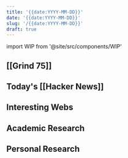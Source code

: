 ```yaml
---
title: '{{date:YYYY-MM-DD}}'
date: '{{date:YYYY-MM-DD}}'
slug: '/{{date:YYYY-MM-DD}}'
draft: true
---
```


import WIP from '@site/src/components/WIP'

<WIP />

## [[Grind 75]]

## Today's [[Hacker News]]

## Interesting Webs

## Academic Research

## Personal Research

